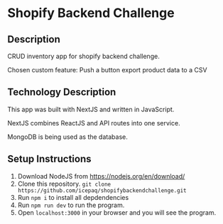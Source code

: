 # Shopify Backend Challenge

## Description
CRUD inventory app for shopify backend challenge.

Chosen custom feature: Push a button export product data to a CSV

## Technology Description
This app was built with NextJS and written in JavaScript. 

NextJS combines ReactJS and API routes into one service.

MongoDB is being used as the database.

## Setup Instructions
1. Download NodeJS from https://nodejs.org/en/download/
2. Clone this repository. `git clone https://github.com/icepaq/shopifybackendchallenge.git`
3. Run `npm i` to install all depdendencies
4. Run `npm run dev` to run the program.
5. Open `localhost:3000` in your browser and you will see the program.
